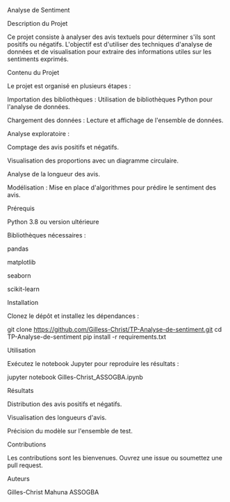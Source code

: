 Analyse de Sentiment

Description du Projet

Ce projet consiste à analyser des avis textuels pour déterminer s'ils sont positifs ou négatifs. L'objectif est d'utiliser des techniques d'analyse de données et de visualisation pour extraire des informations utiles sur les sentiments exprimés.

Contenu du Projet

Le projet est organisé en plusieurs étapes :

Importation des bibliothèques : Utilisation de bibliothèques Python pour l'analyse de données.

Chargement des données : Lecture et affichage de l'ensemble de données.

Analyse exploratoire :

Comptage des avis positifs et négatifs.

Visualisation des proportions avec un diagramme circulaire.

Analyse de la longueur des avis.

Modélisation : Mise en place d'algorithmes pour prédire le sentiment des avis.

Prérequis

Python 3.8 ou version ultérieure

Bibliothèques nécessaires :

pandas

matplotlib

seaborn

scikit-learn

Installation

Clonez le dépôt et installez les dépendances :

git clone https://github.com/Gilless-Christ/TP-Analyse-de-sentiment.git
cd TP-Analyse-de-sentiment
pip install -r requirements.txt

Utilisation

Exécutez le notebook Jupyter pour reproduire les résultats :

jupyter notebook Gilles-Christ_ASSOGBA.ipynb

Résultats

Distribution des avis positifs et négatifs.

Visualisation des longueurs d'avis.

Précision du modèle sur l'ensemble de test.

Contributions

Les contributions sont les bienvenues. Ouvrez une issue ou soumettez une pull request.

Auteurs

Gilles-Christ Mahuna ASSOGBA

